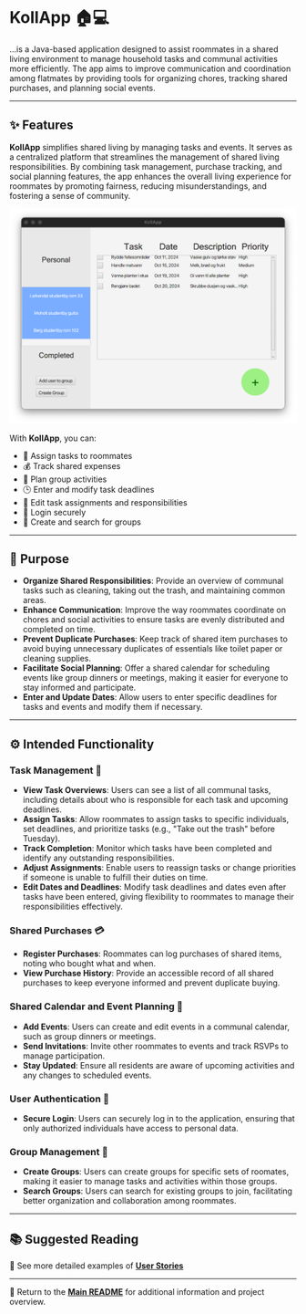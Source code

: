 # KollApp 🏠💻

...is a Java-based application designed to assist roommates in a shared living environment to manage household tasks and communal activities more efficiently. The app aims to improve communication and coordination among flatmates by providing tools for organizing chores, tracking shared purchases, and planning social events.

---

## ✨ Features

**KollApp** simplifies shared living by managing tasks and events. It serves as a centralized platform that streamlines the management of shared living responsibilities. By combining task management, purchase tracking, and social planning features, the app enhances the overall living experience for roommates by promoting fairness, reducing misunderstandings, and fostering a sense of community.

<img src="./img/illustration.png" alt="KollApp Screenshot" style="width: 700px; height=auto;">

With **KollApp**, you can:

- 📝 Assign tasks to roommates
- 💰 Track shared expenses
- 📅 Plan group activities
- 🕒 Enter and modify task deadlines
- 🔧 Edit task assignments and responsibilities
- 🔐 Login securely
- 👥 Create and search for groups

---

## 🎯 Purpose

- **Organize Shared Responsibilities**: Provide an overview of communal tasks such as cleaning, taking out the trash, and maintaining common areas.
- **Enhance Communication**: Improve the way roommates coordinate on chores and social activities to ensure tasks are evenly distributed and completed on time.
- **Prevent Duplicate Purchases**: Keep track of shared item purchases to avoid buying unnecessary duplicates of essentials like toilet paper or cleaning supplies.
- **Facilitate Social Planning**: Offer a shared calendar for scheduling events like group dinners or meetings, making it easier for everyone to stay informed and participate.
- **Enter and Update Dates**: Allow users to enter specific deadlines for tasks and events and modify them if necessary.

---

## ⚙️ Intended Functionality

### Task Management 📝

- **View Task Overviews**: Users can see a list of all communal tasks, including details about who is responsible for each task and upcoming deadlines.
- **Assign Tasks**: Allow roommates to assign tasks to specific individuals, set deadlines, and prioritize tasks (e.g., "Take out the trash" before Tuesday).
- **Track Completion**: Monitor which tasks have been completed and identify any outstanding responsibilities.
- **Adjust Assignments**: Enable users to reassign tasks or change priorities if someone is unable to fulfill their duties on time.
- **Edit Dates and Deadlines**: Modify task deadlines and dates even after tasks have been entered, giving flexibility to roommates to manage their responsibilities effectively.

### Shared Purchases 💳

- **Register Purchases**: Roommates can log purchases of shared items, noting who bought what and when.
- **View Purchase History**: Provide an accessible record of all shared purchases to keep everyone informed and prevent duplicate buying.

### Shared Calendar and Event Planning 📅

- **Add Events**: Users can create and edit events in a communal calendar, such as group dinners or meetings.
- **Send Invitations**: Invite other roommates to events and track RSVPs to manage participation.
- **Stay Updated**: Ensure all residents are aware of upcoming activities and any changes to scheduled events.

### User Authentication 🔐

- **Secure Login**: Users can securely log in to the application, ensuring that only authorized individuals have access to personal data.
  
### Group Management 👥

- **Create Groups**: Users can create groups for specific sets of roomates, making it easier to manage tasks and activities within those groups.
- **Search Groups**: Users can search for existing groups to join, facilitating better organization and collaboration among roommates.

---

## 📚 Suggested Reading

📖 See more detailed examples of **[User Stories](/docs/user_stories.md)**

---

📖 Return to the **[Main README](../readme.md)** for additional information and project overview.
